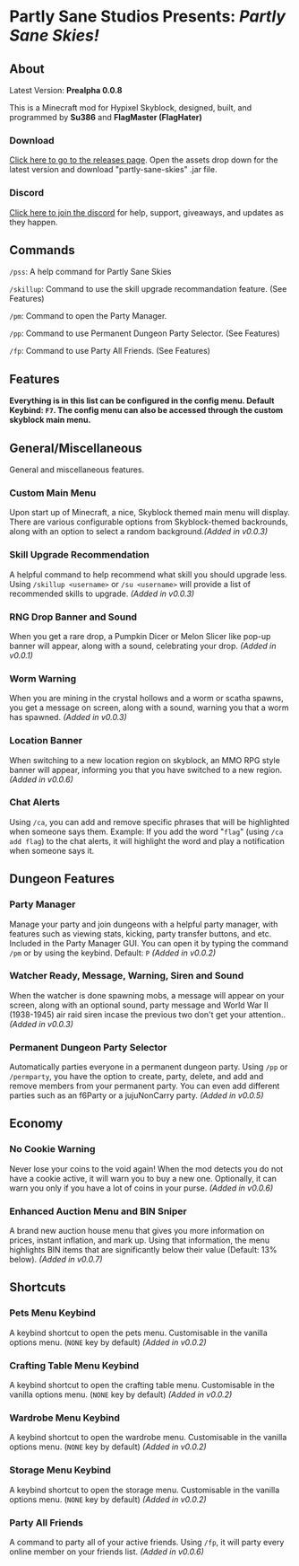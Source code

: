 # **Partly Sane Studios Presents:** *Partly Sane Skies!*

## About

Latest Version: **Prealpha 0.0.8**

This is a Minecraft mod for Hypixel Skyblock, designed, built, and programmed by **Su386** and **FlagMaster (FlagHater)**

### Download

[Click here to go to the releases page](<https://github.com/Su386yt/partly-sane-skies/releases>).
 Open the assets drop down for the latest version and download "partly-sane-skies" .jar file.

### Discord

[Click here to join the discord](https://discord.gg/v4PU3WeH7z) for help, support, giveaways, and updates as they happen.

## Commands

``/pss``: A help command for Partly Sane Skies

``/skillup``: Command to use the skill upgrade recommandation feature. (See Features)

``/pm``: Command to open the Party Manager.

``/pp``: Command to use Permanent Dungeon Party Selector. (See Features)

``/fp``: Command to use Party All Friends. (See Features)

## Features

**Everything is in this list can be configured in the config menu. Default Keybind: ``F7``. The config menu can also be accessed through the custom skyblock main menu.**

## General/Miscellaneous

General and miscellaneous features.

### Custom Main Menu

Upon start up of Minecraft, a nice, Skyblock themed main menu will display. There are various configurable options from Skyblock-themed backrounds, along with an option to select a random background.*(Added in v0.0.3)*

### Skill Upgrade Recommendation

A helpful command to help recommend what skill you should upgrade less. Using ``/skillup <username>`` or ``/su <username>`` will provide a list of recommended skills to upgrade. *(Added in v0.0.3)*

### RNG Drop Banner and Sound

When you get a rare drop, a Pumpkin Dicer or Melon Slicer like pop-up banner will appear, along with a sound, celebrating your drop. *(Added in v0.0.1)*

### Worm Warning

When you are mining in the crystal hollows and a worm or scatha spawns, you get a message on screen, along with a sound, warning you that a worm has spawned. *(Added in v0.0.3)*

### Location Banner

When switching to a new location region on skyblock, an MMO RPG style banner will appear, informing you that you have switched to a new region. *(Added in v0.0.6)*

### Chat Alerts 

Using ``/ca``, you can add and remove specific phrases that will be highlighted when someone says them. Example: If you add the word "``flag``" (using ``/ca add flag``) to the chat alerts, it will highlight the word and play a notification when someone says it.

## Dungeon Features

### Party Manager

Manage your party and join dungeons with a helpful party manager, with features such as viewing stats, kicking, party transfer buttons, and etc. Included in the Party Manager GUI. You can open it by typing the command ``/pm`` or by using the keybind. Default: ``P`` *(Added in v0.0.2)*

### Watcher Ready, Message, Warning, Siren and Sound

When the watcher is done spawning mobs, a message will appear on your screen, along with an optional sound, party message and World War II (1938-1945) air raid siren incase the previous two don't get your attention.. *(Added in v0.0.3)*

### Permanent Dungeon Party Selector

Automatically parties everyone in a permanent dungeon party. Using ``/pp`` or ``/permparty``, you have the option to create, party, delete, and add and remove members from your permanent party. You can even add different parties such as an f6Party or a jujuNonCarry party. *(Added in v0.0.5)*

## Economy

### No Cookie Warning

Never lose your coins to the void again! When the mod detects you do not have a cookie active, it will warn you to buy a new one. Optionally, it can warn you only if you have a lot of coins in your purse. *(Added in v0.0.6)*

### Enhanced Auction Menu and BIN Sniper

A brand new auction house menu that gives you more information on prices, instant inflation, and mark up. Using that information, the menu highlights BIN items that are significantly below their  value (Default: 13% below). *(Added in v0.0.7)*

## Shortcuts

### Pets Menu Keybind

A keybind shortcut to open the pets menu. Customisable in the vanilla options menu. (``NONE`` key by default) *(Added in v0.0.2)*

### Crafting Table Menu Keybind

A keybind shortcut to open the crafting table menu. Customisable in the vanilla options menu. (``NONE`` key by default) *(Added in v0.0.2)*

### Wardrobe Menu Keybind

A keybind shortcut to open the wardrobe menu. Customisable in the vanilla options menu. (``NONE`` key by default) *(Added in v0.0.2)*

### Storage Menu Keybind

A keybind shortcut to open the storage menu. Customisable in the vanilla options menu. (``NONE`` key by default) *(Added in v0.0.2)*

### Party All Friends

A command to party all of your active friends. Using ``/fp``, it will party every online member on your friends list. *(Added in v0.0.6)*